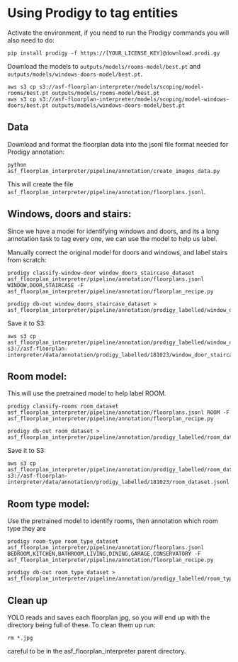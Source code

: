 # Using Prodigy to tag entities

Activate the environment, if you need to run the Prodigy commands you will also need to do:

```
pip install prodigy -f https://[YOUR_LICENSE_KEY]@download.prodi.gy
```

Download the models to `outputs/models/rooms-model/best.pt` and `outputs/models/windows-doors-model/best.pt`.

```
aws s3 cp s3://asf-floorplan-interpreter/models/scoping/model-rooms/best.pt outputs/models/rooms-model/best.pt
aws s3 cp s3://asf-floorplan-interpreter/models/scoping/model-windows-doors/best.pt outputs/models/windows-doors-model/best.pt

```

## Data

Download and format the floorplan data into the jsonl file format needed for Prodigy annotation:

```
python asf_floorplan_interpreter/pipeline/annotation/create_images_data.py

```

This will create the file `asf_floorplan_interpreter/pipeline/annotation/floorplans.jsonl`.

## Windows, doors and stairs:

Since we have a model for identifying windows and doors, and its a long annotation task to tag every one, we can use the model to help us label.

Manually correct the original model for doors and windows, and label stairs from scratch:

```
prodigy classify-window-door window_doors_staircase_dataset asf_floorplan_interpreter/pipeline/annotation/floorplans.jsonl WINDOW,DOOR,STAIRCASE -F asf_floorplan_interpreter/pipeline/annotation/floorplan_recipe.py

```

```
prodigy db-out window_doors_staircase_dataset > asf_floorplan_interpreter/pipeline/annotation/prodigy_labelled/window_door_staircase.jsonl
```

Save it to S3:

```
aws s3 cp asf_floorplan_interpreter/pipeline/annotation/prodigy_labelled/window_door_staircase.jsonl s3://asf-floorplan-interpreter/data/annotation/prodigy_labelled/181023/window_door_staircase.jsonl

```

## Room model:

This will use the pretrained model to help label ROOM.

```
prodigy classify-rooms room_dataset asf_floorplan_interpreter/pipeline/annotation/floorplans.jsonl ROOM -F asf_floorplan_interpreter/pipeline/annotation/floorplan_recipe.py

```

```
prodigy db-out room_dataset > asf_floorplan_interpreter/pipeline/annotation/prodigy_labelled/room_dataset.jsonl
```

Save it to S3:

```
aws s3 cp asf_floorplan_interpreter/pipeline/annotation/prodigy_labelled/room_dataset.jsonl s3://asf-floorplan-interpreter/data/annotation/prodigy_labelled/181023/room_dataset.jsonl

```

## Room type model:

Use the pretrained model to identify rooms, then annotation which room type they are

```
prodigy room-type room_type_dataset asf_floorplan_interpreter/pipeline/annotation/floorplans.jsonl BEDROOM,KITCHEN,BATHROOM,LIVING,DINING,GARAGE,CONSERVATORY -F asf_floorplan_interpreter/pipeline/annotation/floorplan_recipe.py

```

```
prodigy db-out room_type_dataset > asf_floorplan_interpreter/pipeline/annotation/prodigy_labelled/room_type_dataset.jsonl
```

## Clean up

YOLO reads and saves each floorplan jpg, so you will end up with the directory being full of these. To clean them up run:

```
rm *.jpg
```

careful to be in the asf_floorplan_interpreter parent directory.
